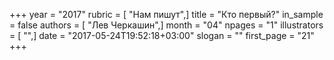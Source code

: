 +++
year = "2017"
rubric = [ "Нам пишут",]
title = "Кто первый?"
in_sample = false
authors = [ "Лев Черкашин",]
month = "04"
npages = "1"
illustrators = [ "",]
date = "2017-05-24T19:52:18+03:00"
slogan = ""
first_page = "21"
+++
